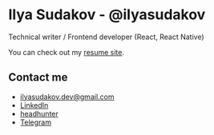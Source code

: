 # Ilya Sudakov - @ilyasudakov
Technical writer / Frontend developer (React, React Native)

You can check out my [resume site](https://ilyasudakov.vercel.app).

## Contact me

- [ilyasudakov.dev@gmail.com](mailto:ilyasudakov.dev@gmail.com)
- [LinkedIn](https://www.linkedin.com/in/ilyasudakov)
- [headhunter](https://spb.hh.ru/resume/340dcd78ff0b369fe40039ed1f534c6a4e756e)
- [Telegram](https://t.me/ilyasudakov)
